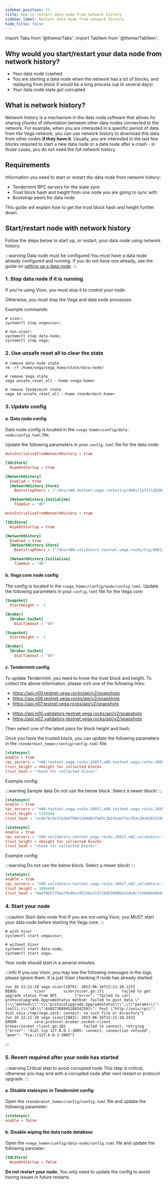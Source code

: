 ```yaml
---
sidebar_position: 11
title: How to restart data node from network history
sidebar_label: Restart data node from network history
hide_title: false
---
```

import Tabs from '@theme/Tabs';
import TabItem from '@theme/TabItem';

## Why would you start/restart your data node from network history?

- Your data node crashed
- You are starting a data node when the network has a lot of blocks, and replaying from block 0 would be a long process (up to several days) 
- Your data node state got corrupted

## What is network history?

Network history is a mechanism in the data node software that allows for sharing chunks of information between other data nodes connected to the network. For example, when you are interested in a specific period of data from the Vega network, you can use network history to download this data from other nodes **if they have it**. Usually, you are interested in the last few blocks required to start a new data node or a data node after a crash - in those cases, you do not need the full network history.

## Requirements

Information you need to start or restart the data node from network history:
- Tendermint RPC servers for the state sync
- Trust block hash and height from one node you are going to sync with
- Bootstrap peers for data node

This guide will explain how to get the trust block hash and height further down.

## Start/restart node with network history

Follow the steps below to start up, or restart, your data node using network history.

:::warning Data node must be configured
You must have a data node already configured and running. If you do not have one already, see the guide on [setting up a data node](../get-started/setup-datanode.md).
:::

### 1. Stop data node if it is running

If you're using Visor, you must stop it to control your node. 

Otherwise, you must stop the Vega and data node processes.

Example commands:

```shell
# visor:
systemctl stop vegavisor;

# non-visor:
systemctl stop data-node;
systemctl stop vega;
```

### 2. Use unsafe reset all to clear the state

```shell
# remove data node state
rm -rf /home/vega/vega_home/state/data-node/

# remove Vega state
vega unsafe_reset_all --home <vega-home>

# remove Tendermint state
vega tm unsafe_reset_all --home <tendermint-home>
```

### 3. Update config

#### a. Data node config

Data node config is located in the `<vega_home>/config/data-node/config.toml` file. 

Update the following parameters in your `config.toml` file for the data node:


<Tabs groupId="network">
<TabItem value="fairground" label="Fairground">

```toml
AutoInitialiseFromNetworkHistory = true

[SQLStore]
  WipeOnStartup = true

[NetworkHistory]
  Enabled = true
  [NetworkHistory.Store]
    BootstrapPeers = ["/dns/n00.testnet.vega.rocks/tcp/4001/ipfs/12D3KooWNiWcT93S3P3eiHqGq4a6feaD2cUfbWw9AxgdVt8RzTHJ","/dns/n06.testnet.vega.rocks/tcp/4001/ipfs/12D3KooWMSaQevxg1JcaFxWTpxMjKw1J13bLVLmoxbeSJ5gpXjRh","/dns/n07.testnet.vega.rocks/tcp/4001/ipfs/12D3KooWACJuzchZQH8Tz1zNmkGCatgcS2DUoiQnMFaALVMo7DpC"]

  [NetworkHistory.Initialise]
    TimeOut = "4h"
```

</TabItem>

<TabItem value="validators-testnet" label="Validator testnet">

```toml
AutoInitialiseFromNetworkHistory = true

[SQLStore]
  WipeOnStartup = true

[NetworkHistory]
  Enabled = true
  [NetworkHistory.Store]
    BootstrapPeers = ["/dns/n00.validators-testnet.vega.rocks/tcp/4001/ipfs/12D3KooWQbCMy5echT1sMKwRQh8GJJk5zmHmg6VNg1qEbpysNACN","/dns/n02.validators-testnet.vega.rocks/tcp/4001/ipfs/12D3KooWHffX2tdw2phH7ai8GCo2K3ehJfnLRATve5otVr4D3ggK","/dns/metabase00.validators-testnet.vega.rocks/tcp/4001/ipfs/12D3KooWKPDZ1s5FM8YewZVeRb9XwaQ7PdaoyD84hFnKmVbn94gN"]

  [NetworkHistory.Initialise]
    TimeOut = "4h"
```

</TabItem>

</Tabs>

#### b. Vega core node config

The config is located in the `<vega_home>/config/node/config.toml`. Update the following parameters in your `config.toml` file for the Vega core:

<Tabs groupId="network">
<TabItem value="fairground" label="Fairground">

```toml
[Snapshot]
  StartHeight = -1

[Broker]
  [Broker.Socket]
    DialTimeout = "4h"
```

</TabItem>

<TabItem value="validators-testnet" label="Validator testnet">

```toml
[Snapshot]
  StartHeight = -1

[Broker]
  [Broker.Socket]
    DialTimeout = "4h"
```

</TabItem>

</Tabs>

#### c. Tendermint config

To update Tendermint, you need to know the trust block and height. To collect the above information, please visit one of the following links:

<Tabs groupId="network">
<TabItem value="fairground" label="Fairground">

- https://api.n00.testnet.vega.rocks/api/v2/snapshots
- https://api.n06.testnet.vega.rocks/api/v2/snapshots
- https://api.n07.testnet.vega.rocks/api/v2/snapshots

</TabItem>

<TabItem value="validators-testnet" label="Validator testnet">

- https://api.n00.validators-testnet.vega.rocks/api/v2/snapshots
- https://api.n02.validators-testnet.vega.rocks/api/v2/snapshots

</TabItem>

</Tabs>

Then select one of the latest pairs for block height and hash.

Once you have the trusted block, you can update the following parameters in the `<tendermint_home>/config/config.toml` file:

<Tabs groupId="network">
<TabItem value="fairground" label="Fairground">

```toml
[statesync]
enable = true
rpc_servers = "n00.testnet.vega.rocks:26657,n06.testnet.vega.rocks:26657,n07.testnet.vega.rocks:26657"
trust_height = <height for collected block>
trust_hash = "<hash for collected block>"
```

Example config:

:::warning Sample data
Do not use the below block. Select a newer block!
:::

```toml
[statesync]
enable = true
rpc_servers = "n00.testnet.vega.rocks:26657,n06.testnet.vega.rocks:26657,n07.testnet.vega.rocks:26657777777"
trust_height = 5103884
trust_hash = "ac6670c5e37a3b8f90e1380d03fe83c3021bab77acf93c203d26152693877732"
```

</TabItem>

<TabItem value="validators-testnet" label="Validator testnet">

```toml
[statesync]
enable = true
rpc_servers = "n00.validators-testnet.vega.rocks:26657,n02.validators-testnet.vega.rocks:26657"
trust_height = <height for collected block>
trust_hash = "<hash for collected block>"
```

Example config:

:::warning
Do not use the below block. Select a newer block!
:::

```toml
[statesync]
enable = true
rpc_servers = "n00.validators-testnet.vega.rocks:26657,n02.validators-testnet.vega.rocks:26657"
trust_height = 3896400
trust_hash = "9edf8b5779aa79e96ac95256a7c671b855990be518a9c7cbb98eb8694918b004"
```

</TabItem>

</Tabs>

### 4. Start your node

:::caution Start data node first
If you are not using Visor, you MUST start your data node before starting the Vega core.
:::

```shell
# with Visor
systemctl start vegavisor;

# without Visor
systemctl start data-node;
systemctl start vega;
```

Your node should start in a several minutes.

:::info
If you use Visor, you may see the following messages in the logs; please ignore them. It is just Visor checking if node has already started:

```log
Jun 16 22:21:10 vega visor[1876]: 2023-06-16T22:21:10.125Z        DEBUG        visor        visor/visor.go:171        failed to get upgrade status from API        {"error": "failed to call protocolupgrade.UpgradeStatus method: failed to post data \"{\\\"method\\\":\\\"protocolupgrade.UpgradeStatus\\\",\\\"params\\\":[null],\\\"id\\\":8485730894528034258}\": Post \"http://unix/rpc\": dial unix /tmp/vega.sock: connect: no such file or directory"}
Jun 16 22:21:10 vega visor[1883]: 2023-06-16T22:21:10.242Z        ERROR        core.protocol.broker.socket-client        broker/socket_client.go:182        failed to connect, retrying        {"error": "dial tcp 127.0.0.1:3005: connect: connection refused", "peer": "tcp://127.0.0.1:3005"}
```

:::

### 5. Revert required after your node has started

:::warning Critical step to avoid corrupted node
This step is critical, otherwise you may end with a corrupted node after next restart or protocol upgrade.
:::

#### a. Disable statesync in Tendermint config

Open the `<tendermint_home>/config/config.toml` file and update the following parameter:

```toml
[statesync]
enable = false
```

#### b. Disable wiping the data node database

Open the `<vega_home>/config/data-node/config.toml` file and update the following parmater:

```toml
[SQLStore]
  WipeOnStartup = false
```

**Do not restart your node.** You only need to update the config to avoid having issues in future restarts.
